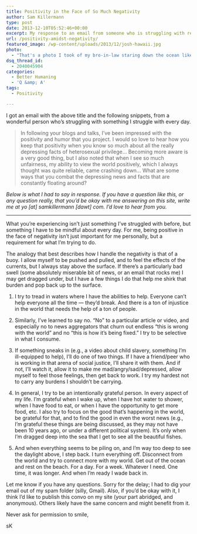 ```yaml
---
title: Positivity in the Face of So Much Negativity
author: Sam Killermann
type: post
date: 2013-12-10T05:52:46+00:00
excerpt: My response to an email from someone who is struggling with remaining positive while being aware of the negativity in the world.
url: /positivity-amidst-negativity/
featured_image: /wp-content/uploads/2013/12/josh-hawaii.jpg
photo:
  - "That's a photo I took of my bro-in-law staring down the ocean like a buoy who don't give no damns."
dsq_thread_id:
  - 2040045904
categories:
  - Better Humaning
  - 'Q &amp; A'
tags:
  - Positivity

---
```

I got an email with the above title and the following snippets, from a wonderful person who&#8217;s struggling with something I struggle with every day.

> In following your blogs and talks, I&#8217;ve been impressed with the positivity and humor that you project. I would so love to hear how you keep that positivity when you know so much about all the really depressing facts of heterosexual privilege&#8230; Becoming more aware is a very good thing, but I also noted that when I see so much unfairness, my ability to view the world positively, which I always thought was quite reliable, came crashing down&#8230; What are some ways that you combat the depressing news and facts that are constantly floating around?

_Below is what I had to say in response. If you have a question like this, or any question really, that you&#8217;d be okay with me answering on this site, write me at yo [at] samkillermann [dawt] com. I&#8217;d love to hear from you._

***

What you&#8217;re experiencing isn&#8217;t just something I&#8217;ve struggled with before, but something I have to be mindful about every day. For me, being positive in the face of negativity isn&#8217;t just important for me personally, but a requirement for what I&#8217;m trying to do.

The analogy that best describes how I handle the negativity is that of a buoy. I allow myself to be pushed and pulled, and to feel the effects of the currents, but I always stay above the surface. If there&#8217;s a particularly bad swell (some absolutely miserable bit of news, or an email that rocks me) I may get dragged under, but I have a few things I do that help me shirk that burden and pop back up to the surface.

1. I try to tread in waters where I have the abilities to help. Everyone can&#8217;t help everyone all the time &#8212; they&#8217;d break. And there is a ton of injustice in the world that needs the help of a ton of people.

2. Similarly, I&#8217;ve learned to say no. &#8220;No&#8221; to a particular article or video, and especially no to news aggregators that churn out endless &#8220;this is wrong with the world&#8221; and no &#8220;this is how it&#8217;s being fixed.&#8221; I try to be selective in what I consume.

3. If something sneaks in (e.g., a video about child slavery, something I&#8217;m ill-equipped to help), I&#8217;ll do one of two things. If I have a friend/peer who is working in that arena of social justice, I&#8217;ll share it with them. And if not, I&#8217;ll watch it, allow it to make me mad/angry/sad/depressed, allow myself to feel those feelings, then get back to work. I try my hardest not to carry any burdens I shouldn&#8217;t be carrying.

4. In general, I try to be an intentionally grateful person. In every aspect of my life. I&#8217;m grateful when I wake up, when I have hot water to shower, when I have food to eat, or when I have the opportunity to get more food, etc. I also try to focus on the good that&#8217;s happening in the world, be grateful for that, and to find the good in even the worst news (e.g., I&#8217;m grateful these things are being discussed, as they may not have been 10 years ago, or under a different political system). It&#8217;s only when I&#8217;m dragged deep into the sea that I get to see all the beautiful fishes.

5. And when everything seems to be piling on, and I&#8217;m way too deep to see the daylight above, I step back. I turn everything off. Disconnect from the world and try to connect more with my world. Get out of the ocean and rest on the beach. For a day. For a week. Whatever I need. One time, it was longer. And when I&#8217;m ready I wade back in.

Let me know if you have any questions. Sorry for the delay; I had to dig your email out of my spam folder (silly, Gmail). Also, if you&#8217;d be okay with it, I think I&#8217;d like to publish this convo on my site (your part abridged, and anonymous). Others likely have the same concern and might benefit from it.

Never ask for permission to smile,

sK